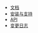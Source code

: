 * [文档](/zh/react-hooks/index.md)
* [安装与支持](/zh/react-hooks/install.md)
* [API](/zh/react-hooks/api.md)
* [变更日志](/zh/react-hooks/log.md)
